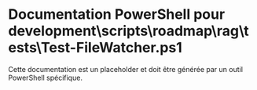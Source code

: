 # Documentation PowerShell pour development\scripts\roadmap\rag\tests\Test-FileWatcher.ps1

Cette documentation est un placeholder et doit être générée par un outil PowerShell spécifique.
